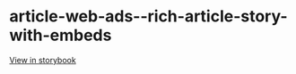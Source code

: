 # article-web-ads--rich-article-story-with-embeds

[View in storybook](https://raw.githack.com/Independent-Digital-News-and-Media-Ltd/indy-pwamp-sb/PR-1412-sb/index.html?path=/story/article-web-ads--rich-article-story-with-embeds)